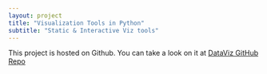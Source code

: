 ```yaml
---
layout: project
title: "Visualization Tools in Python"
subtitle: "Static & Interactive Viz tools"
---
```


This project is hosted on Github. You can take a look on it at [DataViz GitHub Repo](https://github.com/Jalanjii/dataVisualization)